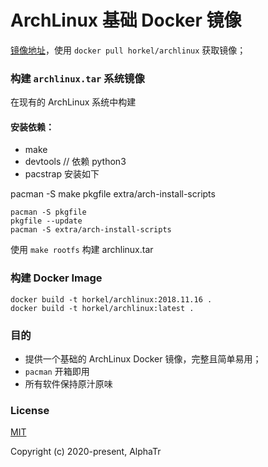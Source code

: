 # ArchLinux 基础 Docker 镜像

[镜像地址](https://hub.docker.com/r/horkel/archlinux/)，使用 `docker pull horkel/archlinux` 获取镜像；

### 构建 `archlinux.tar` 系统镜像

在现有的 ArchLinux 系统中构建

#### 安装依赖：

* make
* devtools // 依赖 python3
* pacstrap 安装如下

pacman -S make pkgfile extra/arch-install-scripts

```shell
pacman -S pkgfile
pkgfile --update
pacman -S extra/arch-install-scripts
```

使用 `make rootfs` 构建 archlinux.tar

### 构建 Docker Image

```
docker build -t horkel/archlinux:2018.11.16 .
docker build -t horkel/archlinux:latest .
```

### 目的

* 提供一个基础的 ArchLinux Docker 镜像，完整且简单易用；
* `pacman` 开箱即用
* 所有软件保持原汁原味

### License

[MIT](https://opensource.org/licenses/MIT)

Copyright (c) 2020-present, AlphaTr
